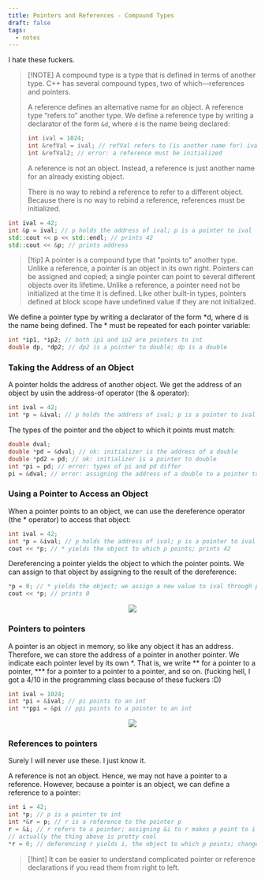 ```yaml
---
title: Pointers and References - Compound Types
draft: false
tags:
  - notes
---
```

 I hate these fuckers.
 
>[!NOTE] A compound type is a type that is defined in terms of another type. C++ has several compound types, two of which—references and pointers.
>
>A reference defines an alternative name for an object. A reference type “refers to” another type. We define a reference type by writing a declarator of the form `&d`, where `d` is the name being declared:
>
>```cpp
>int ival = 1024;
>int &refVal = ival; // refVal refers to (is another name for) ival
>int &refVal2; // error: a reference must be initialized
>```
>
>A reference is not an object. Instead, a reference is just another name for an already existing object.
>
>There is no way to rebind a reference to refer to a different object. Because there is no way to rebind a reference, references must be initialized.


```cpp
int ival = 42;
int &p = ival; // p holds the address of ival; p is a pointer to ival
std::cout << p << std::endl; // prints 42
std::cout << &p; // prints address
```

>[!tip] A pointer is a compound type that "points to" another type. Unlike a reference, a pointer is an object in its own right. Pointers can be assigned and copied; a single pointer can point to several different objects over its lifetime. Unlike a reference, a pointer need not be initialized at the time it is defined. Like other built-in types, pointers defined at block scope have undefined value if they are not initialized.

We define a pointer type by writing a declarator of the form *d, where d is the name being defined. The * must be repeated for each pointer variable:

```cpp
int *ip1, *ip2; // both ip1 and ip2 are pointers to int 
double dp, *dp2; // dp2 is a pointer to double; dp is a double
```
### Taking the Address of an Object

A pointer holds the address of another object. We get the address of an object by usin the address-of operator (the & operator):

```cpp
int ival = 42; 
int *p = &ival; // p holds the address of ival; p is a pointer to ival
```

The types of the pointer and the object to which it points must match:

```cpp
double dval;
double *pd = &dval; // ok: initializer is the address of a double
double *pd2 = pd; // ok: initializer is a pointer to double 
int *pi = pd; // error: types of pi and pd differ 
pi = &dval; // error: assigning the address of a double to a pointer to int
```

### Using a Pointer to Access an Object

When a pointer points to an object, we can use the dereference operator (the * operator) to access that object:
```cpp
int ival = 42; 
int *p = &ival; // p holds the address of ival; p is a pointer to ival 
cout << *p; // * yields the object to which p points; prints 42
```

Dereferencing a pointer yields the object to which the pointer points. We can assign to that object by assigning to the result of the dereference:
```cpp
*p = 0; // * yields the object; we assign a new value to ival through p 
cout << *p; // prints 0
```

<div class="container" style="display: flex; justify-content: center; align-items: center;">
    <img src="../static/notes/cpp_pointers_ref_keyconcepts.png" style="max-width: 100%; height: auto;">
</div>

### Pointers to pointers

A pointer is an object in memory, so like any object it has an address. Therefore, we can store the address of a pointer in another pointer. We indicate each pointer level by its own *. That is, we write ** for a pointer to a pointer, *** for a pointer to a pointer to a pointer, and so on. (fucking hell, I got a 4/10 in the programming class because of these fuckers :D)

```cpp
int ival = 1024; 
int *pi = &ival; // pi points to an int 
int **ppi = &pi // ppi points to a pointer to an int
```

<div class="container" style="display: flex; justify-content: center; align-items: center;">
    <img src="../static/notes/cpp_pointer2pointer.png" style="max-width: 100%; height: auto;">
</div>

### References to pointers

Surely I will never use these. I just know it.

A reference is not an object. Hence, we may not have a pointer to a reference. However, because a pointer is an object, we can define a reference to a pointer:

```cpp
int i = 42;
int *p; // p is a pointer to int
int *&r = p; // r is a reference to the pointer p
r = &i; // r refers to a pointer; assigning &i to r makes p point to i
// actually the thing above is pretty cool
*r = 0; // deferencing r yields i, the object to which p points; changes i to 0
```

>[!hint] It can be easier to understand complicated pointer or reference declarations if you read them from right to left.
